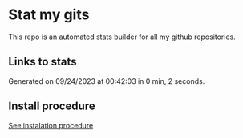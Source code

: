 # Stat my gits

This repo is an automated stats builder for all my github repositories.

## Links to stats


Generated on 09/24/2023 at 00:42:03 in 0 min, 2 seconds.

## Install procedure

[See instalation procedure](./src/install.md)
